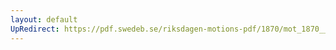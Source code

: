 ```yaml
---
layout: default
UpRedirect: https://pdf.swedeb.se/riksdagen-motions-pdf/1870/mot_1870__ak__00195/mot_1870__ak__00195_002.pdf
---
```

